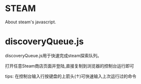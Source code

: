 # STEAM
About steam's javascript.

# discoveryQueue.js
  discoveryQueue.js用于快速完成steam探索队列。

  打开任意Steam商店页面并登陆,直接复制到浏览器的控制台运行即可

  tips: 在控制台输入行按键盘的上箭头(↑)可快速输入上次运行过的命令

